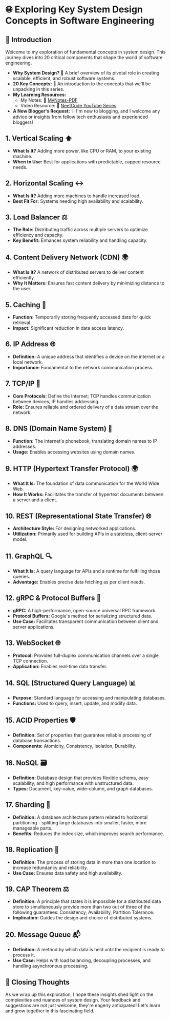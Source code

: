 # 🌐 Exploring Key System Design Concepts in Software Engineering

## 🚀 Introduction
Welcome to my exploration of fundamental concepts in system design. This journey dives into 20 critical components that shape the world of software engineering.

- **Why System Design?** 🤔 A brief overview of its pivotal role in creating scalable, efficient, and robust software systems.
- **20 Key Concepts:** 🔑 An introduction to the concepts that we'll be unpacking in this series.
- **My Learning Resources:**
  - My Notes: 📝 [MyNotes-PDF](https://github.com/Kernel-rb/CSLearningToolkit/blob/main/02--System-Design/Systeme-Design-Note-1.pdf)
  - Video Resource: 🎥 [NeetCode YouTube Series](https://www.youtube.com/watch?v=i53Gi_K3o7I&list=PLot-Xpze53le35rQuIbRET3YwEtrcJfdt)
- **A New Blogger's Request:** ✨ I'm new to blogging, and I welcome any advice or insights from fellow tech enthusiasts and experienced bloggers!

## 1. Vertical Scaling ⬆️
- **What Is It?** Adding more power, like CPU or RAM, to your existing machine.
- **When to Use:** Best for applications with predictable, capped resource needs.

## 2. Horizontal Scaling ↔️
- **What Is It?** Adding more machines to handle increased load.
- **Best Fit For:** Systems needing high availability and scalability.

## 3. Load Balancer ⚖️
- **The Role:** Distributing traffic across multiple servers to optimize efficiency and capacity.
- **Key Benefit:** Enhances system reliability and handling capacity.

## 4. Content Delivery Network (CDN) 🌍
- **What Is It?** A network of distributed servers to deliver content efficiently.
- **Why It Matters:** Ensures fast content delivery by minimizing distance to the user.

## 5. Caching 💾
- **Function:** Temporarily storing frequently accessed data for quick retrieval.
- **Impact:** Significant reduction in data access latency.

## 6. IP Address 🌐
- **Definition:** A unique address that identifies a device on the internet or a local network.
- **Importance:** Fundamental to the network communication process.

## 7. TCP/IP 🔄
- **Core Protocols:** Define the Internet; TCP handles communication between devices, IP handles addressing.
- **Role:** Ensures reliable and ordered delivery of a data stream over the network.

## 8. DNS (Domain Name System) 📖
- **Function:** The internet's phonebook, translating domain names to IP addresses.
- **Usage:** Enables accessing websites using domain names.

## 9. HTTP (Hypertext Transfer Protocol) 🌍
- **What It Is:** The foundation of data communication for the World Wide Web.
- **How It Works:** Facilitates the transfer of hypertext documents between a server and a client.

## 10. REST (Representational State Transfer) 🌐
- **Architecture Style:** For designing networked applications.
- **Utilization:** Primarily used for building APIs in a stateless, client-server model.

## 11. GraphQL 🔍
- **What It Is:** A query language for APIs and a runtime for fulfilling those queries.
- **Advantage:** Enables precise data fetching as per client needs.

## 12. gRPC & Protocol Buffers 📡
- **gRPC:** A high-performance, open-source universal RPC framework.
- **Protocol Buffers:** Google's method for serializing structured data.
- **Use Case:** Facilitates transparent communication between client and server applications.

## 13. WebSocket 🌐
- **Protocol:** Provides full-duplex communication channels over a single TCP connection.
- **Application:** Enables real-time data transfer.

## 14. SQL (Structured Query Language) 📊
- **Purpose:** Standard language for accessing and manipulating databases.
- **Functions:** Used to query, insert, update, and modify data.

## 15. ACID Properties 🛡️
- **Definition:** Set of properties that guarantee reliable processing of database transactions.
- **Components:** Atomicity, Consistency, Isolation, Durability.

## 16. NoSQL 🗃️
- **Definition:** Database design that provides flexible schema, easy scalability, and high performance with unstructured data.
- **Types:** Document, key-value, wide-column, and graph databases.

## 17. Sharding 🔪
- **Definition:** A database architecture pattern related to horizontal partitioning - splitting large databases into smaller, faster, more manageable parts.
- **Benefits:** Reduces the index size, which improves search performance.

## 18. Replication 🔄
- **Definition:** The process of storing data in more than one location to increase redundancy and reliability.
- **Use Case:** Ensures data safety and high availability.

## 19. CAP Theorem ⚖️
- **Definition:** A principle that states it is impossible for a distributed data store to simultaneously provide more than two out of three of the following guarantees: Consistency, Availability, Partition Tolerance.
- **Implication:** Guides the design and choice of distributed systems.

## 20. Message Queue 📬
- **Definition:** A method by which data is held until the recipient is ready to process it.
- **Use Case:** Helps with load balancing, decoupling processes, and handling asynchronous processing.

## 🎉 Closing Thoughts
As we wrap up this exploration, I hope these insights shed light on the complexities and nuances of system design. Your feedback and suggestions are not just welcome, they're eagerly anticipated! Let's learn and grow together in this fascinating field.
